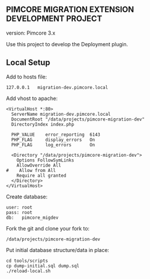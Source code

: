 PIMCORE MIGRATION EXTENSION DEVELOPMENT PROJECT
-----------------------------------------------

version: Pimcore 3.x

Use this project to develop the Deployment plugin.


Local Setup
-----------

Add to hosts file:

    127.0.0.1	migration-dev.pimcore.local

Add vhost to apache:

    <VirtualHost *:80>
      ServerName migration-dev.pimcore.local
      DocumentRoot "/data/projects/pimcore-migration-dev"
      DirectoryIndex index.php

      PHP_VALUE    error_reporting  6143
      PHP_FLAG     display_errors   On
      PHP_FLAG     log_errors       On

      <Directory "/data/projects/pimcore-migration-dev">
        Options FollowSymLinks
        AllowOverride All
    #    Allow from All
        Require all granted
      </Directory>
    </VirtualHost>

Create database:

    user: root
    pass: root
    db:   pimcore_migdev

Fork the git and clone your fork to:

    /data/projects/pimcore-migration-dev

Put initial database structure/data in place:

    cd tools/scripts
    cp dump-initial.sql dump.sql
    ./reload-local.sh


